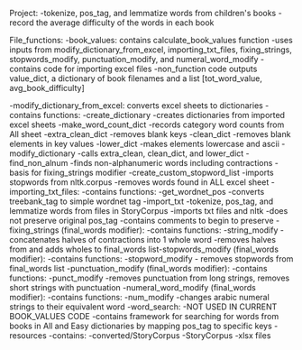 Project:
-tokenize, pos_tag, and lemmatize words from children's books
-record the average difficulty of the words in each book

File_functions:
-book_values: contains calculate_book_values function
	-uses inputs from modify_dictionary_from_excel, importing_txt_files,
		fixing_strings, stopwords_modify, punctuation_modify, and
		numeral_word_modify
	-contains code for importing excel files 
	-non_function code outputs value_dict, a dictionary of book filenames
		and a list [tot_word_value, avg_book_difficulty] 

-modify_dictionary_from_excel: converts excel sheets to dictionaries
	- contains functions:
		-create_dictionary
			-creates dictionaries from imported excel sheets
		-make_word_count_dict
			-records category word counts from All sheet
		-extra_clean_dict
			-removes blank keys
		-clean_dict
			-removes blank elements in key values
		-lower_dict
			-makes elements lowercase and ascii
		-modify_dictionary
			-calls extra_clean, clean_dict, and lower_dict
		-find_non_alnum
			-finds non-alphanumeric words including contractions
			-basis for fixing_strings modifier
		-create_custom_stopword_list
			-imports stopwords from nltk.corpus
			-removes words found in ALL excel sheet
-importing_txt_files:
	-contains functions:
		-get_wordnet_pos
			-converts treebank_tag to simple wordnet tag
		-import_txt
			-tokenize, pos_tag, and lemmatize words from files in
				StoryCorpus
			-imports txt files and nltk
			-does not preserve original pos_tag
				-contains comments to begin to preserve
-fixing_strings (final_words modifier):
	-contains functions:
		-string_modify
			-concatenates halves of contractions into 1 whole word
			-removes halves from and adds wholes to final_words list-stopwords_modify (final_words modifier):
	-contains functions:
		-stopword_modify
			- removes stopwords from final_words list
-punctuation_modify (final_words modifier):
	-contains functions:
		-punct_modify
			-removes punctuation from long strings, removes short
				strings with punctuation
-numeral_word_modify (final_words modifier):
	-contains functions:
		-num_modify
			-changes arabic numeral strings to their equivalent word
-word_search:
	-NOT USED IN CURRENT BOOK_VALUES CODE
	-contains framework for searching for words from books in All and Easy
		dictionaries by mapping pos_tag to specific keys
-resources
	-contains:
		-converted/StoryCorpus
		-StoryCorpus
		-xlsx files
